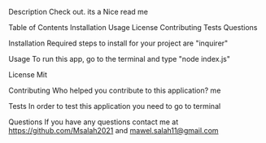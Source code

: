Description
Check out. its a Nice read me

Table of Contents
Installation
Usage
License
Contributing
Tests
Questions

Installation
Required steps to install for your project are "inquirer"

Usage
To run this app, go to the terminal and type "node index.js"

License
Mit

Contributing
Who helped you contribute to this application? me

Tests
In order to test this application you need to go to terminal

Questions
If you have any questions contact me at https://github.com/Msalah2021 and mawel.salah11@gmail.com

